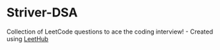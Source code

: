 # Striver-DSA
Collection of LeetCode questions to ace the coding interview! - Created using [LeetHub](https://github.com/QasimWani/LeetHub)
